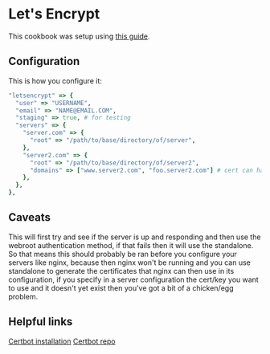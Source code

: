 # Let's Encrypt

This cookbook was setup using [this guide](https://gist.github.com/cecilemuller/a26737699a7e70a7093d4dc115915de8).

## Configuration

This is how you configure it:

```ruby
"letsencrypt" => {
  "user" => "USERNAME",
  "email" => "NAME@EMAIL.COM",
  "staging" => true, # for testing
  "servers" => {
    "server.com" => {
      "root" => "/path/to/base/directory/of/server",
    },
    "server2.com" => {
      "root" => "/path/to/base/directory/of/server2",
      "domains" => ["www.server2.com", "foo.server2.com"] # cert can handle multiple subdomains
    },
  },
},
```

## Caveats

This will first try and see if the server is up and responding and then use the webroot authentication method, if that fails then it will use the standalone. So that means this should probably be ran before you configure your servers like nginx, because then nginx won't be running and you can use standalone to generate the certificates that nginx can then use in its configuration, if you specify in a server configuration the cert/key you want to use and it doesn't yet exist then you've got a bit of a chicken/egg problem.

## Helpful links

[Certbot installation](https://certbot.eff.org/docs/intro.html#installation)
[Certbot repo](https://github.com/certbot/certbot)

